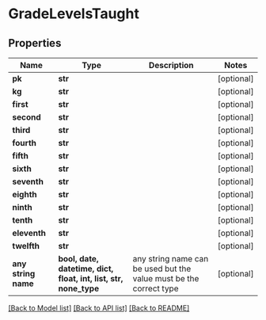 # GradeLevelsTaught


## Properties
Name | Type | Description | Notes
------------ | ------------- | ------------- | -------------
**pk** | **str** |  | [optional] 
**kg** | **str** |  | [optional] 
**first** | **str** |  | [optional] 
**second** | **str** |  | [optional] 
**third** | **str** |  | [optional] 
**fourth** | **str** |  | [optional] 
**fifth** | **str** |  | [optional] 
**sixth** | **str** |  | [optional] 
**seventh** | **str** |  | [optional] 
**eighth** | **str** |  | [optional] 
**ninth** | **str** |  | [optional] 
**tenth** | **str** |  | [optional] 
**eleventh** | **str** |  | [optional] 
**twelfth** | **str** |  | [optional] 
**any string name** | **bool, date, datetime, dict, float, int, list, str, none_type** | any string name can be used but the value must be the correct type | [optional]

[[Back to Model list]](../README.md#documentation-for-models) [[Back to API list]](../README.md#documentation-for-api-endpoints) [[Back to README]](../README.md)



